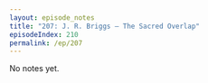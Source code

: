 ```yaml
---
layout: episode_notes
title: "207: J. R. Briggs — The Sacred Overlap"
episodeIndex: 210
permalink: /ep/207
---
```

No notes yet.

